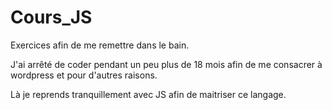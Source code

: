 # Cours_JS

Exercices afin de me remettre dans le bain.

J'ai arrêté de coder pendant un peu plus de 18 mois afin de me consacrer à wordpress et pour d'autres raisons.

Là je reprends tranquillement avec JS afin de maitriser ce langage.
